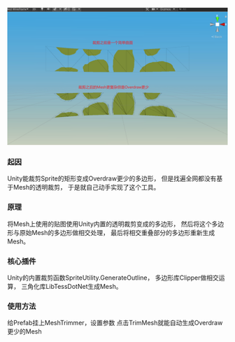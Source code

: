 ![Snapshot](./snapshot.jpg)

### 起因
Unity能裁剪Sprite的矩形变成Overdraw更少的多边形，
但是找遍全网都没有基于Mesh的透明裁剪，
于是就自己动手实现了这个工具。

### 原理
将Mesh上使用的贴图使用Unity内置的透明裁剪变成的多边形，
然后将这个多边形与原始Mesh的多边形做相交处理，
最后将相交重叠部分的多边形重新生成Mesh。

### 核心插件
Unity的内置裁剪函数SpriteUtility.GenerateOutline，
多边形库Clipper做相交运算，
三角化库LibTessDotNet生成Mesh。

### 使用方法
给Prefab挂上MeshTrimmer，设置参数
点击TrimMesh就能自动生成Overdraw更少的Mesh
